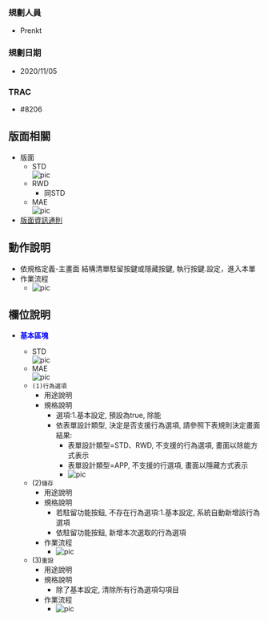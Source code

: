 ### <div id="user">規劃人員</div>
* Prenkt

### <div id="updatedate">規劃日期</div>
* 2020/11/05

### <div id="trac">TRAC</div>
* #8206 

## <div id="behavior-layout">版面相關</div>
* 版面
    * STD</br>
        ![pic][image_button_STD]
    * RWD
        * 同STD
    * MAE</br>
        ![pic][image_button_MAE]
* [版面資訊通則][link_ruleother1]

## <div id="behavior-form-action">動作說明</div>
* 依規格定義-主畫面 結構清單駐留按鍵或隱藏按鍵, 執行按鍵.設定，進入本單
* 作業流程
    * ![pic][image_ButtonBehavior_Open]


## <div id="behavior-object-desc">欄位說明</div>
* <p id="fieldbreak1" style="color:blue;font-weight:bold">基本區塊</p>

    * STD</br>
        ![pic][image_fieldbreak1_STD]
    * MAE</br>
        ![pic][image_fieldbreak1_MAE]
    * `(1)行為選項`    
        * 用途說明
        * 規格說明        
            * 選項:1.基本設定, 預設為true, 除能
            * 依表單設計類型, 決定是否支援行為選項, 請參照下表規則決定畫面結果:
                * 表單設計類型=STD、RWD, 不支援的行為選項, 畫面以除能方式表示
                * 表單設計類型=APP, 不支援的行選項, 畫面以隱藏方式表示
                * ![pic][image_ButtonBehavior_Supper]
    * (2)`儲存`
        * 用途說明
        * 規格說明
            * 若駐留功能按鈕, 不存在行為選項:1.基本設定, 系統自動新增該行為選項
            * 依駐留功能按鈕, 新增本次選取的行為選項
        * 作業流程
            * ![pic][image_ButtonBehavior_Save]
    * (3)`重設`
        * 用途說明
        * 規格說明
            * 除了基本設定, 清除所有行為選項勾項目
        * 作業流程
            * ![pic][image_ButtonBehavior_Reset]                






<!-- 圖片 -->
[image_button_STD]:attachment/ButtonBehavior_STD.png
[image_button_MAE]:attachment/ButtonBehavior_MAE.png
[image_fieldbreak1_STD]:attachment/fieldbreak1_STD.png
[image_fieldbreak1_MAE]:attachment/fieldbreak1_MAE.png
[image_ButtonBehavior_Supper]:attachment/ButtonBehavior_Supper.png
[image_ButtonBehavior_Save]:attachment/ButtonBehavior-Save.png
[image_ButtonBehavior_Reset]:attachment/ButtonBehavior-Reset.png
[image_ButtonBehavior_Open]:attachment/ButtonBehavior-Open.png


<!-- 超連結 -->
[link_ruleother1]:/8.10.0/IDE/Specification/RulesOther/README#ruleother1 "共用通則_其它/版面資訊通則"